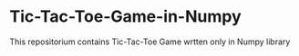# Tic-Tac-Toe-Game-in-Numpy

This repositorium contains Tic-Tac-Toe Game wrtten only in Numpy library

